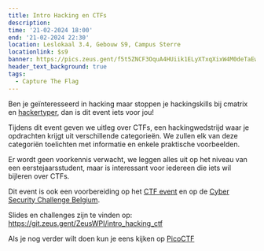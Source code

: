 ```yaml
---
title: Intro Hacking en CTFs
description: 
time: '21-02-2024 18:00'
end: '21-02-2024 22:30'
location: Leslokaal 3.4, Gebouw S9, Campus Sterre
locationlink: $s9
banner: https://pics.zeus.gent/f5t5ZNCF3OquA4HUiik1ELyXTxqXixW4M0deTaEw.jpg
header_text_background: true
tags:
  - Capture The Flag
---
```


Ben je geïnteresseerd in hacking maar stoppen je hackingskills bij cmatrix en [hackertyper](https://hackertyper.net/), dan is dit event iets voor jou!

Tijdens dit event geven we uitleg over CTFs, een hackingwedstrijd waar je opdrachten krijgt uit verschillende categorieën.
We zullen elk van deze categoriën toelichten met informatie en enkele praktische voorbeelden.

Er wordt geen voorkennis verwacht, we leggen alles uit op het niveau van een eerstejaarsstudent, maar is interessant voor iedereen die iets wil bijleren over CTFs.

Dit event is ook een voorbereiding op het [CTF event](https://zeus.gent/events/23-24/ctf/) en op de [Cyber Security Challenge Belgium](https://www.cybersecuritychallenge.be/).

Slides en challenges zijn te vinden op: https://git.zeus.gent/ZeusWPI/intro_hacking_ctf

Als je nog verder wilt doen kun je eens kijken op [PicoCTF](https://picoctf.org/)
